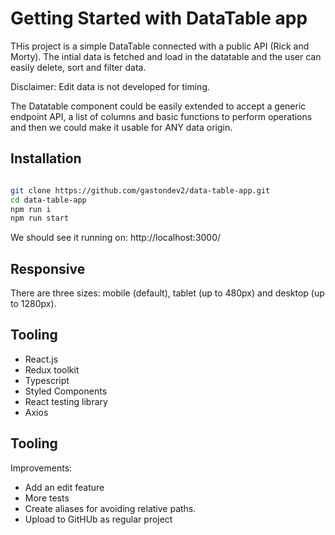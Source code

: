 # Getting Started with DataTable app

THis project is a simple DataTable connected with a public API (Rick and Morty).
The intial data is fetched and load in the datatable and the user can easily delete, sort and filter data.

Disclaimer: Edit data is not developed for timing.

The Datatable component could be easily extended to accept a generic endpoint API, a list of columns and basic functions to perform
operations and then we could make it usable for ANY data origin.

## Installation

```bash

git clone https://github.com/gastondev2/data-table-app.git
cd data-table-app
npm run i
npm run start

```
We should see it running on: http://localhost:3000/

## Responsive
There are three sizes: mobile (default), tablet (up to 480px) and desktop (up to 1280px).

## Tooling

- React.js 
- Redux toolkit
- Typescript
- Styled Components
- React testing library
- Axios

## Tooling

Improvements: 
- Add an edit feature
- More tests
- Create aliases for avoiding relative paths.
- Upload to GitHUb as regular project
  
